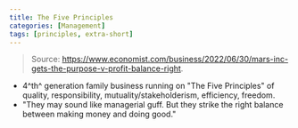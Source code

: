 ```yaml
---
title: The Five Principles
categories: [Management]
tags: [principles, extra-short]
---
```


> Source: <https://www.economist.com/business/2022/06/30/mars-inc-gets-the-purpose-v-profit-balance-right>.

-  4^th^ generation family business running on "The Five Principles" of quality, responsibility, mutuality/stakeholderism, efficiency, freedom.
- "They may sound like managerial guff. But they strike the right balance between making money and doing good."